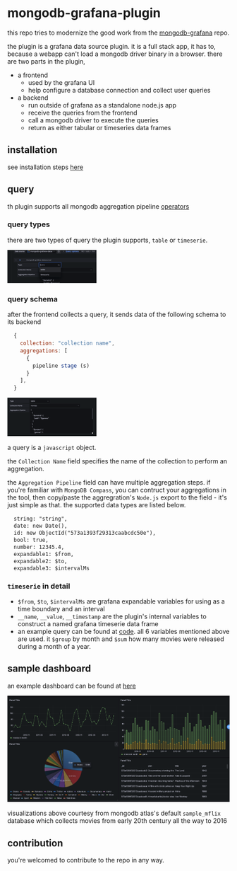 # mongodb-grafana-plugin

this repo tries to modernize the good work from the [mongodb-grafana](https://github.com/JamesOsgood/mongodb-grafana) repo.

the plugin is a grafana data source plugin. it is a full stack app, it has to, because a webapp can't load a mongodb driver binary in a browser. there are two parts in the plugin,

- a frontend
    - used by the grafana UI
    - help configure a database connection and collect user queries
- a backend
    - run outside of grafana as a standalone node.js app
    - receive the queries from the frontend
    - call a mongodb driver to execute the queries
    - return as either tabular or timeseries data frames 
## installation
see installation steps [here](./INSTALL.md)

## query

th plugin supports all mongodb aggregation pipeline [operators](https://www.mongodb.com/docs/manual/reference/operator/aggregation/)

### query types

there are two types of query the plugin supports, `table` or `timeserie`.

<img src="./imgs/query-type.png" alt="frontend" style="width: 40%;" />

### query schema

after the frontend collects a query, it sends data of the following schema to its backend
```javascript
  {
    collection: "collection name",
    aggregations: [
      {
        pipeline stage (s)
      }
    ],
  }
```

<img src="./imgs/query.png" alt="frontend" style="width: 40%;" />

a query is a `javascript` object.

the `Collection Name` field specifies the name of the collection to perform an aggregation.

the `Aggregation Pipeline` field can have multiple aggregation steps. if you're familiar with `MongoDB Compass`, you can contruct your aggregations in the tool, then copy/paste the aggregration's `Node.js` export to the field - it's just simple as that. the supported data types are listed below.

```
  string: "string",
  date: new Date(),
  id: new ObjectId("573a1393f29313caabcdc50e"),
  bool: true,
  number: 12345.4,
  expandable1: $from,
  expandable2: $to,
  expandable3: $intervalMs
```

### `timeserie` in detail

- `$from`, `$to`, `$intervalMs` are grafana expandable variables for using as a time boundary and an interval
- `__name`, `__value`, `__timestamp` are the plugin's internal variables to construct a named grafana timeserie data frame
- an example query can be found at [code](./sample/timeserie-query.json). all 6 variables mentioned above are used. it `$group` by month and `$sum` how many movies were released during a month of a year.

## sample dashboard

an example dashboard can be found at [here](./sample/dashboard.json)

<img src="./imgs/dashboard.png" alt="frontend"/>

visualizations above courtesy from mongodb atlas's default `sample_mflix` database which collects movies from early 20th century all the way to 2016

## contribution

you're welcomed to contribute to the repo in any way.